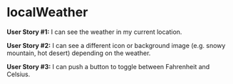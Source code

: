 # localWeather

**User Story #1:** I can see the weather in my current location.

**User Story #2:** I can see a different icon or background image (e.g. snowy mountain, hot desert) depending on the weather.

**User Story #3:** I can push a button to toggle between Fahrenheit and Celsius.
